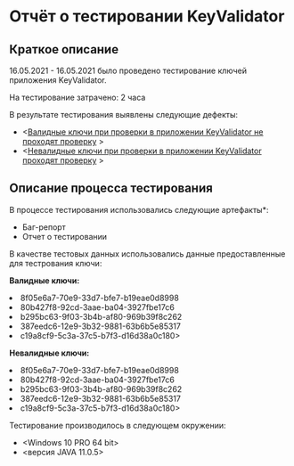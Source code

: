 
# Отчёт о тестировании KeyValidator

## Краткое описание

16.05.2021 - 16.05.2021 было проведено тестирование ключей приложения KeyValidator.

На тестирование затрачено: 2 часа

В результате тестирования выявлены следующие дефекты:
* <[Валидные ключи при проверки в приложении KeyValidator не проходят проверку](https://github.com/samantoha/1-2/issues/2#issue-919312800) >
* <[Невалидные ключи при проверки в приложении KeyValidator проходят проверку](https://github.com/samantoha/1-2/issues/1#issue-892603620) >

## Описание процесса тестирования

В процессе тестирования использовались следующие артефакты*:
* Баг-репорт
* Отчет о тестировании


В качестве тестовых данных использовались данные предоставленные для тестрования ключи:

**Валидные ключи:**
   <li>8f05e6a7-70e9-33d7-bfe7-b19eae0d8998
   <li>80b427f8-92cd-3aae-ba04-3927fbe17c6
   <li>b295bc63-9f03-3b4b-af80-969b39f8c262
   <li>387eedc6-12e9-3b32-9881-63b6b5e85317
   <li>c19a8cf9-5c3a-37c5-b7f3-d16d38a0c180>

**Невалидные ключи:**
   <li>8f05e6a7-70e9-33d7-bfe7-b19eae0d8998
   <li>80b427f8-92cd-3aae-ba04-3927fbe17c6
   <li>b295bc63-9f03-3b4b-af80-969b39f8c262
   <li>387eedc6-12e9-3b32-9881-63b6b5e85317
   <li>c19a8cf9-5c3a-37c5-b7f3-d16d38a0c180>
   
Тестирование производилось в следующем окружении:
* <Windows 10 PRO 64 bit>
* <версия JAVA 11.0.5>